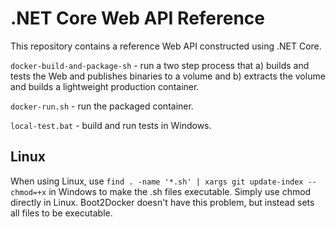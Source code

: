 .NET Core Web API Reference
===========================

This repository contains a reference Web API constructed using .NET Core.

`docker-build-and-package-sh` - run a two step process that a) builds and tests the Web and publishes binaries to a volume and b) extracts the volume and builds a lightweight production container.

`docker-run.sh` - run the packaged container.

`local-test.bat` - build and run tests in Windows.

Linux
-----
When using Linux, use `find . -name '*.sh' | xargs git update-index --chmod=+x` in Windows to make the .sh files executable. Simply use chmod directly in Linux. Boot2Docker doesn't have this problem, but instead sets all files to be executable.